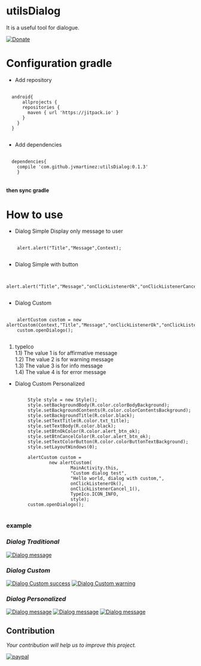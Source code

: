 # utilsDialog
It is a useful tool for dialogue.

[![Donate](https://img.shields.io/badge/Donate-PayPal-green.svg)](https://www.paypal.me/jvmartinez)
# Configuration gradle
* Add repository 
<pre>
  <code>
  android{
      allprojects {
      repositories {        
        maven { url 'https://jitpack.io' }
      }
    }
  }
  </code>
</pre>
* Add dependencies 
<pre>
  <code>
  dependencies{
	compile 'com.github.jvmartinez:utilsDialog:0.1.3'
	}
  </code>
</pre>
#### then sync gradle
# How to use
* Dialog Simple 
Display only message to user
<pre>
  <code>
    alert.alert("Title","Message",Context);
  </code>
</pre>
* Dialog Simple with button
<pre>
  <code>
    alert.alert("Title","Message","onClickListenerOk","onClickListenerCancel",Context);
  </code>
</pre>
* Dialog Custom 

<pre>
  <code>
    alertCustom custom = new alertCustom(Context,"Title","Message","onClickListenerOk","onClickListenerCancel","typeIco");
    custom.openDialogo();
  </code>
</pre>
1) typeIco<br /> 
1.1) The value 1 is for affirmative message<br />
1.2) The value 2 is for warning message<br />
1.3) The value 3 is for info message<br />
1.4) The value 4 is for error message<br />

* Dialog Custom Personalized
<pre>
<code>
        Style style = new Style();
        style.setBackgroundBody(R.color.colorBodyBackground);
        style.setBackgroundContents(R.color.colorContentsBackground);
        style.setBackgroundTitle(R.color.black);
        style.setTextTitle(R.color.txt_title);
        style.setTextBody(R.color.black);
        style.setBtnOkColor(R.color.alert_btn_ok);
        style.setBtnCancelColor(R.color.alert_btn_ok);
        style.setTextColorButton(R.color.colorButtonTextBackground);
        style.setLayoutWindows(0);

        alertCustom custom =
                new alertCustom(
                        MainActivity.this,
                        "Custom dialog test",
                        "Hello world, dialog with custom,",
                        onClickListenerOk(),
                        onClickListenerCancel_1(),
                        TypeIco.ICON_INFO,
                        style);
        custom.openDialogo();
</code>
</pre>
### example
### *Dialog Traditional*
[![Dialog message](img%20/dialogSimple/dialogSimple.png)](img%20/dialogSimple/dialogSimple.png)

### *Dialog Custom*
[![Dialog Custom success](img%20/dialogCustom/CustomDialogButtonOk.png)](img%20/dialogCustom/CustomDialogButtonOk.png)
[![Dialog Custom warning](img%20/dialogCustom/CustomDialog_buntonOk_Cancel.png)](img%20/dialogCustom/CustomDialog_buntonOk_Cancel.png)

### *Dialog Personalized*
[![Dialog message](img%20/dialogCustom/dialog_defautl.png)](img%20/dialogCustom/dialog_defautl.png)
[![Dialog message](img%20/dialogCustom/dialog_ultis_1.png)](img%20/dialogCustom/dialog_ultis_1.png)
[![Dialog message](img%20/dialogCustom/dialog_utils_0.png)](img%20/dialogCustom/dialog_utils_0.png)

## Contribution
 *Your contribution will help us to improve this project.*

[![paypal](https://www.paypalobjects.com/en_US/i/btn/btn_donateCC_LG.gif)](https://www.paypal.me/jvmartinez)

